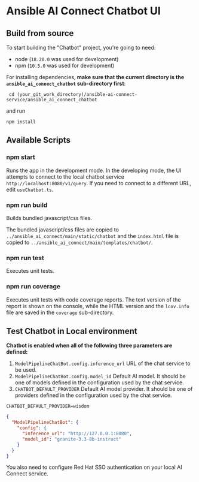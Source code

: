 # Ansible AI Connect Chatbot UI

## Build from source

To start building the "Chatbot" project, you're going to need:

- node (`18.20.0` was used for development)
- npm (`10.5.0` was used for development)

For installing dependencies, **make sure that the current directory
is the `ansible_ai_connect_chatbot` sub-directory first**:
```commandline
 cd (your_git_work_directory)/ansible-ai-connect-service/ansible_ai_connect_chatbot
```

and run

```commandline
npm install
```

## Available Scripts

### npm start

Runs the app in the development mode. In the developing mode,
the UI attempts to connect to the local chatbot service
`http://localhost:8080/v1/query`.  If you need to connect
to a different URL, edit `useChatbot.ts`.

### npm run build

Builds bundled javascript/css files.

The bundled javascript/css files are copied to
`../ansible_ai_connect/main/static/chatbot` and the
`index.html` file is copied to
`../ansible_ai_connect/main/templates/chatbot/`.

### npm run test

Executes unit tests.

### npm run coverage

Executes unit tests with code coverage reports.
The text version of the report is shown on the console,
while the HTML version and the `lcov.info` file are saved
in the `coverage` sub-directory.


## Test Chatbot in Local environment

**Chatbot is enabled when all of
the following three parameters are defined:**

1. `ModelPipelineChatBot.config.inference_url` URL of the chat service to be used.
2. `ModelPipelineChatBot.config.model_id` Default AI model. It should be
one of models defined in the configuration used by the chat service.
3. `CHATBOT_DEFAULT_PROVIDER` Default AI model provider. It should be
   one of providers defined in the configuration used by the chat service.

```commandline
CHATBOT_DEFAULT_PROVIDER=wisdom
```
```json
{
  "ModelPipelineChatBot": {
    "config": {
      "inference_url": "http://127.0.0.1:8080",
      "model_id": "granite-3.3-8b-instruct"
    }
  }
}
```

You also need to configure Red Hat SSO authentication on your local
AI Connect service.

